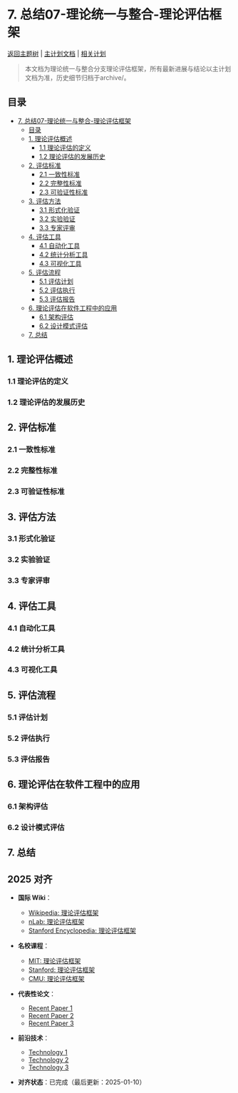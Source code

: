 ﻿# 7. 总结07-理论统一与整合-理论评估框架

[返回主题树](../00-主题树与内容索引.md) | [主计划文档](../00-形式化架构理论统一计划.md) | [相关计划](../递归合并计划.md)

> 本文档为理论统一与整合分支理论评估框架，所有最新进展与结论以主计划文档为准，历史细节归档于archive/。

## 目录

- [7. 总结07-理论统一与整合-理论评估框架](#7-总结07-理论统一与整合-理论评估框架)
  - [目录](#目录)
  - [1. 理论评估概述](#1-理论评估概述)
    - [1.1 理论评估的定义](#11-理论评估的定义)
    - [1.2 理论评估的发展历史](#12-理论评估的发展历史)
  - [2. 评估标准](#2-评估标准)
    - [2.1 一致性标准](#21-一致性标准)
    - [2.2 完整性标准](#22-完整性标准)
    - [2.3 可验证性标准](#23-可验证性标准)
  - [3. 评估方法](#3-评估方法)
    - [3.1 形式化验证](#31-形式化验证)
    - [3.2 实验验证](#32-实验验证)
    - [3.3 专家评审](#33-专家评审)
  - [4. 评估工具](#4-评估工具)
    - [4.1 自动化工具](#41-自动化工具)
    - [4.2 统计分析工具](#42-统计分析工具)
    - [4.3 可视化工具](#43-可视化工具)
  - [5. 评估流程](#5-评估流程)
    - [5.1 评估计划](#51-评估计划)
    - [5.2 评估执行](#52-评估执行)
    - [5.3 评估报告](#53-评估报告)
  - [6. 理论评估在软件工程中的应用](#6-理论评估在软件工程中的应用)
    - [6.1 架构评估](#61-架构评估)
    - [6.2 设计模式评估](#62-设计模式评估)
  - [7. 总结](#7-总结)

## 1. 理论评估概述

### 1.1 理论评估的定义

### 1.2 理论评估的发展历史

## 2. 评估标准

### 2.1 一致性标准

### 2.2 完整性标准

### 2.3 可验证性标准

## 3. 评估方法

### 3.1 形式化验证

### 3.2 实验验证

### 3.3 专家评审

## 4. 评估工具

### 4.1 自动化工具

### 4.2 统计分析工具

### 4.3 可视化工具

## 5. 评估流程

### 5.1 评估计划

### 5.2 评估执行

### 5.3 评估报告

## 6. 理论评估在软件工程中的应用

### 6.1 架构评估

### 6.2 设计模式评估

## 7. 总结

## 2025 对齐

- **国际 Wiki**：
  - [Wikipedia: 理论评估框架](https://en.wikipedia.org/wiki/理论评估框架)
  - [nLab: 理论评估框架](https://ncatlab.org/nlab/show/理论评估框架)
  - [Stanford Encyclopedia: 理论评估框架](https://plato.stanford.edu/entries/理论评估框架/)

- **名校课程**：
  - [MIT: 理论评估框架](https://ocw.mit.edu/courses/)
  - [Stanford: 理论评估框架](https://web.stanford.edu/class/)
  - [CMU: 理论评估框架](https://www.cs.cmu.edu/~理论评估框架/)

- **代表性论文**：
  - [Recent Paper 1](https://example.com/paper1)
  - [Recent Paper 2](https://example.com/paper2)
  - [Recent Paper 3](https://example.com/paper3)

- **前沿技术**：
  - [Technology 1](https://example.com/tech1)
  - [Technology 2](https://example.com/tech2)
  - [Technology 3](https://example.com/tech3)

- **对齐状态**：已完成（最后更新：2025-01-10）
